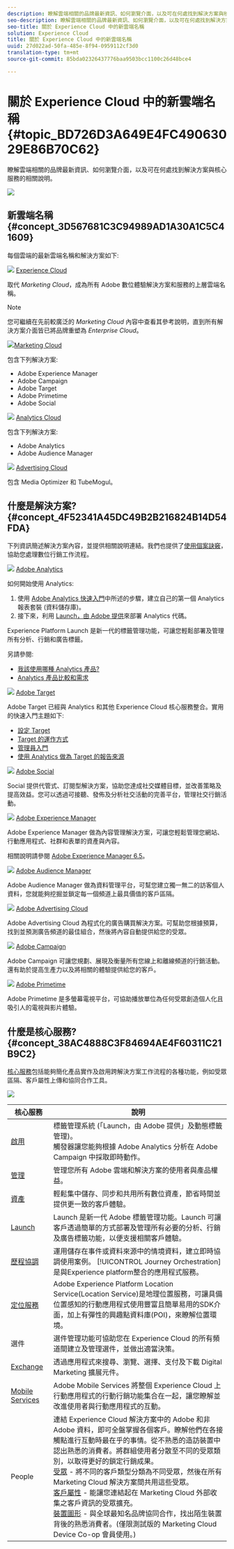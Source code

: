 ```yaml
---
description: 瞭解雲端相關的品牌最新資訊、如何瀏覽介面，以及可在何處找到解決方案與核心服務的相關說明。
seo-description: 瞭解雲端相關的品牌最新資訊、如何瀏覽介面，以及可在何處找到解決方案與核心服務的相關說明。
seo-title: 關於 Experience Cloud 中的新雲端名稱
solution: Experience Cloud
title: 關於 Experience Cloud 中的新雲端名稱
uuid: 27d022ad-50fa-485e-8f94-0959112cf3d0
translation-type: tm+mt
source-git-commit: 85bda02326437776baa9503bcc1100c26d48bce4

---
```



# 關於 Experience Cloud 中的新雲端名稱 {#topic_BD726D3A649E4FC49063029E86B70C62}

瞭解雲端相關的品牌最新資訊、如何瀏覽介面，以及可在何處找到解決方案與核心服務的相關說明。

![](assets/cloud-pulldown.png)

## 新雲端名稱 {#concept_3D567681C3C94989AD1A30A1C5C41609}

每個雲端的最新雲端名稱和解決方案如下:

![](assets/experience_cloud_appicon_32.png) [Experience Cloud](https://www.adobe.com/experience-cloud.html?promoid=FZPQZ2HS&mv=other)

取代 *Marketing Cloud*，成為所有 Adobe 數位體驗解決方案和服務的上層雲端名稱。

>[!NOTE]
>
>您可繼續在先前較廣泛的 *Marketing Cloud* 內容中查看其參考說明，直到所有解決方案介面皆已將品牌重塑為 *Enterprise Cloud*。

![](assets/marketingcloud_32.png)[Marketing Cloud ](https://www.adobe.com/marketing-cloud.html)

包含下列解決方案:

* Adobe Experience Manager
* Adobe Campaign
* Adobe Target
* Adobe Primetime
* Adobe Social

![](assets/analyticscloud_appicon_32.png) [Analytics Cloud](https://www.adobe.com/data-analytics-cloud.html)

包含下列解決方案:

* Adobe Analytics
* Adobe Audience Manager

![](assets/advertisingcloud_appicon_32.png) [Advertising Cloud](https://www.adobe.com/advertising-cloud.html)

包含 Media Optimizer 和 TubeMogul。

## 什麼是解決方案?  {#concept_4F52341A45DC49B2B216824B14D54FDA}

下列資訊簡述解決方案內容，並提供相關說明連結。我們也提供了[使用個案訣竅](https://helpx.adobe.com/marketing-cloud/how-to/use-cases.html)，協助您處理數位行銷工作流程。

![](assets/mc_analytics_32.png) [Adobe Analytics](https://docs.adobe.com/content/help/en/analytics/landing/home.html)

如何開始使用 Analytics:

1. 使用 [Adobe Analytics 快速入門](https://docs.adobe.com/content/help/en/analytics/analyze/analysis-workspace/home.html)中所述的步驟，建立自己的第一個 Analytics 報表套裝 (資料儲存庫)。
1. 接下來，利用 [Launch，由 Adobe 提供](https://docs.adobe.com/content/help/en/launch/using/intro/get-started/quick-start.html)來部署 Analytics 代碼。

Experience Platform Launch 是新一代的標籤管理功能，可讓您輕鬆部署及管理所有分析、行銷和廣告標籤。

另請參閱:

* [我該使用哪種 Analytics 產品? ](https://docs.adobe.com/content/help/en/analytics/admin/admin-overview/which-analytics-tool.html)
* [Analytics 產品比較和需求](https://docs.adobe.com/content/help/en/analytics/admin/admin-overview/analytics-product-comparison.html)

![](assets/mc_target_32.png) [Adobe Target](https://docs.adobe.com/content/help/en/target/using/target-home.html)

Adobe Target 已經與 Analytics 和其他 Experience Cloud 核心服務整合。實用的快速入門主題如下:

* [設定 Target](https://docs.adobe.com/content/help/en/target/using/administer/administrating-target.html)
* [Target 的運作方式](https://docs.adobe.com/content/help/en/target/using/introduction/how-target-works.html)
* [管理員入門](https://docs.adobe.com/content/help/en/target/using/administer/start-target.html)
* [使用 Analytics 做為 Target 的報告來源](https://docs.adobe.com/content/help/en/target/using/integrate/a4t/a4t.html)

![](assets/mc_social_32.png) [Adobe Social](https://docs.adobe.com/content/help/en/social/using/home.html)

Social 提供代管式、訂閱型解決方案，協助您達成社交媒體目標，並改善策略及提高效益。您可以透過可接聽、發佈及分析社交活動的完善平台，管理社交行銷活動。

![](assets/mc_experiencemanager_32.png) [Adobe Experience Manager](https://helpx.adobe.com/support/experience-manager/6-5.html)

Adobe Experience Manager 做為內容管理解決方案，可讓您輕鬆管理您網站、行動應用程式、社群和表單的資產與內容。

相關說明請參閱 [Adobe Experience Manager 6.5](https://helpx.adobe.com/support/experience-manager/6-5.html)。

![](assets/mc_audiencemanager_32.png) [Adobe Audience Manager](https://docs.adobe.com/content/help/en/audience-manager/user-guide/aam-home.html)

Adobe Audience Manager 做為資料管理平台，可幫您建立獨一無二的訪客個人資料，您就能夠挖掘並鎖定每一個頻道上最具價值的客戶區隔。

![](assets/mc_optimize_32.png) [Adobe Advertising Cloud](https://docs.adobe.com/content/help/en/release-notes/experience-cloud/current.html#adcloud)

Adobe Advertising Cloud 為程式化的廣告購買解決方案。可幫助您根據預算，找到並預測廣告頻道的最佳組合，然後將內容自動提供給您的受眾。

![](assets/mc_campaign_32.png) [Adobe Campaign](https://docs.adobe.com/content/help/en/campaign-standard/using/getting-started/about-adobe-campaign/campaign-orchestration.html)

Adobe Campaign 可讓您規劃、展現及衡量所有您線上和離線頻道的行銷活動。還有助於提高生產力以及將相關的體驗提供給您的客戶。

![](assets/primetime_app_32.png) [Adobe Primetime](https://help.adobe.com/en_US/primetime/)

Adobe Primetime 是多螢幕電視平台，可協助播放單位為任何受眾創造個人化且吸引人的電視與影片體驗。

## 什麼是核心服務?  {#concept_38AC4888C3F84694AE4F60311C21B9C2}

[核心服務](core-services/core-services.md#concept_07ED1D5C64234E77976E6D572E78FB9C)包括能夠簡化產品實作及啟用跨解決方案工作流程的各種功能，例如受眾區隔、客戶屬性上傳和協同合作工具。

![](assets/core-services.png)

| 核心服務 | 說明 |
|--- |--- |
| [啟用](activation/activation.md) | 標籤管理系統 (「Launch，由 Adobe 提供」及動態標籤管理)。<br>觸發器讓您能夠根據 Adobe Analytics 分析在 Adobe Campaign 中採取即時動作。 |
| [管理](admin-getting-started/admin-getting-started.md) | 管理您所有 Adobe 雲端和解決方案的使用者與產品權益。 |
| [資產](experience-cloud-assets/experience-cloud-assets.md) | 輕鬆集中儲存、同步和共用所有數位資產，節省時間並提供更一致的客戶體驗。 |
| [Launch](https://docs.adobe.com/content/help/en/launch/using/overview.html) |  Launch 是新一代 Adobe 標籤管理功能。Launch 可讓客戶透過簡單的方式部署及管理所有必要的分析、行銷及廣告標籤功能，以便支援相關客戶體驗。 |
| [歷程協調](https://docs.adobe.com/content/help/en/journeys/using/journey-orchestration-home.html) | 運用儲存在事件或資料來源中的情境資料，建立即時協調使用案例。 [!UICONTROL Journey Orchestration] 是與Experience platform整合的應用程式服務。 |
| [定位服務](https://docs.adobe.com/content/help/en/places/using/home.html) | Adobe Experience Platform Location Service(Location Service)是地理位置服務，可讓具備位置感知的行動應用程式使用豐富且簡單易用的SDK介面，加上有彈性的興趣點資料庫(POI)，來瞭解位置環境。 |
| 選件 | 選件管理功能可協助您在 Experience Cloud 的所有頻道間建立及管理選件，並做出適當決策。 |
| [Exchange](exchange.md) | 透過應用程式來搜尋、瀏覽、選擇、支付及下載 Digital Marketing 擴展元件。 |
| [Mobile Services](https://docs.adobe.com/content/help/en/mobile-services/using/home.html) | Adobe Mobile Services 將整個 Experience Cloud 上行動應用程式的行動行銷功能集合在一起，讓您瞭解並改進使用者與行動應用程式的互動。 |
| People | 連結 Experience Cloud 解決方案中的 Adobe 和非 Adobe 資料，即可全盤掌握各個客戶。瞭解他們在各接觸點進行互動時最在乎的事情。從不熟悉的造訪裝置中認出熟悉的消費者。將群組使用者分散至不同的受眾類別，以取得更好的鎖定行銷成果。<br>[受眾](audience-library/audience-library.md) - 將不同的客戶類型分類為不同受眾，然後在所有 Marketing Cloud 解決方案間共用這些受眾。<br>[客戶屬性](attributes/attributes.md) - 能讓您連結起在 Marketing Cloud 外部收集之客戶資訊的受眾擴充。<br>[裝置圖形](https://landing.adobe.com/en/na/events/summit/275658-summit-co-op.html) - 與全球最知名品牌協同合作，找出陌生裝置背後的熟悉消費者。(僅限測試版的 Marketing Cloud Device Co-op 會員使用。) |
